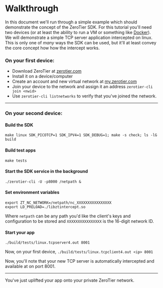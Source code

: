 Walkthrough
======

In this document we'll run through a simple example which should demonstrate the concept of the ZeroTier SDK. For this tutorial you'll need two devices (or at least the ability to run a VM or something like [Docker](https://www.docker.com/)). We will demonstrate a simple TCP server application intercepted on linux. This is only one of *many* ways the SDK can be used, but it'll at least convey the core concept how how the intercept works.

### On your first device:
 - Download ZeroTier at [zerotier.com](https://www.zerotier.com/product-one.shtml)
 - Install it on a device/computer
 - Create an account and new virtual network at [my.zerotier.com](https://my.zerotier.com/)
 - Join your device to the network and assign it an address `zerotier-cli join <nwid>`
 - Use `zerotier-cli listnetworks` to verify that you've joined the network.
***



### On your second device:

#### Build the SDK
```
make linux SDK_PICOTCP=1 SDK_IPV4=1 SDK_DEBUG=1; make -s check; ls -lG build
```

#### Build test apps

```
make tests
```

#### Start the SDK service in the background
```
./zerotier-cli -U -p8000 /netpath &
```

#### Set environment variables 
```
export ZT_NC_NETWORK=/netpath/nc_XXXXXXXXXXXXXXXX
export LD_PRELOAD=./libztintercept.so
```

Where `netpath` can be any path you'd like the client's keys and configuration to be stored and `XXXXXXXXXXXXXXXX` is the 16-digit network ID.

#### Start your app
```
./build/tests/linux.tcpserver4.out 8001
```

Now, on your first device, `./build/tests/linux.tcpclient4.out <ip> 8001`

Now, you'll note that your new TCP server is automatically intercepted and available at on port 8001.
***


You've just uplifted your app onto your private ZeroTier network. 

